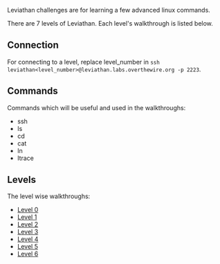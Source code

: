 Leviathan challenges are for learning a few advanced linux commands.

There are 7 levels of Leviathan. Each level's walkthrough is listed below.

## Connection
For connecting to a level, replace level_number in `ssh leviathan<level_number>@leviathan.labs.overthewire.org -p 2223`.

## Commands
Commands which will be useful and used in the walkthroughs:
- ssh
- ls
- cd
- cat
- ln
- ltrace

## Levels
The level wise walkthroughs:
- [Level 0](./Level%200.md)
- [Level 1](./Level%201.md)
- [Level 2](./Level%202.md)
- [Level 3](./Level%203.md)
- [Level 4](./Level%204.md)
- [Level 5](./Level%205.md)
- [Level 6](./Level%206.md)
